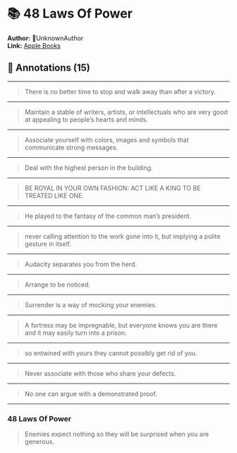 # 📚 48 Laws Of Power

**Author:** UnknownAuthor  
**Link:** [Apple Books](ibooks://assetid/BB028E195DD90E84F06298038682EA40)

## 📝 Annotations (15)

---


> There is no better time to stop and walk away than after a victory.  

---


> Maintain a stable of writers, artists, or intellectuals who are very good at appealing to people’s hearts and minds.  

---


> Associate yourself with colors, images and symbols that communicate strong messages. 
  

---


> Deal with the highest person in the building.  

---


> BE ROYAL IN YOUR OWN FASHION: ACT LIKE A KING TO BE TREATED LIKE ONE.  

---


> He played to the fantasy of the common man’s president.  

---


> never calling attention to the work gone into it, but implying a polite gesture in itself.  

---


> Audacity separates you from the herd.  

---


> Arrange to be noticed.  

---


> Surrender is a way of mocking your enemies.  

---


> A fortress may be impregnable, but everyone knows you are there and it may easily turn into a prison.  

---


> so entwined with yours they cannot possibly get rid of you.  

---


> Never associate with those who share your defects.  

---


> No one can argue with a demonstrated proof.  

---

### 48 Laws Of Power

> Enemies expect nothing so they will be surprised when you are generous. 
  

